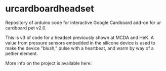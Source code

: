 # urcardboardheadset
Repository of arduino code for interactive Google Cardboard add-on for ur cardboard pet v2.0.

This is v3 of code for a headset previously shown at MCDA and HeK. A value from pressure sensors embedded in the silicone device is used to make the device "blush," pulse with a heartbeat, and warm by way of a peltier element.

More info on the project is available here:

